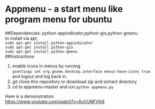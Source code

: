 # Appmenu - a start menu like program menu for ubuntu

##Dependencies:
python-appindicator,python-gio,python-gmenu       
to install via apt,       
```sudo apt-get install python-appindicator```         
```sudo apt-get install python-gio```        
```sudo apt-get install python-gmenu```         
##Instructions
1. enable icons in menus by running     
    ```gsettings set org.gnome.desktop.interface menus-have-icons true```       
    and logout and log back in.     
2. git clone this repository or download zip and extract directory
3. cd to appmenu-master and run ```python appmenu.py```

Here is a demonstration:     
https://www.youtube.com/watch?v=6uVUNFVIli4